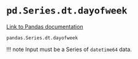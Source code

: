 # `pd.Series.dt.dayofweek`

[Link to Pandas documentation](https://pandas.pydata.org/docs/reference/api/pandas.Series.dt.dayofweek.html#pandas.Series.dt.dayofweek)

`pandas.Series.dt.dayofweek`

!!! note
Input must be a Series of `datetime64` data.
